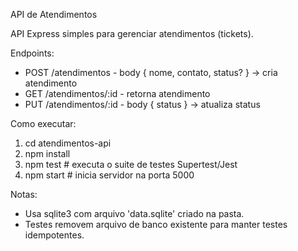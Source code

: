 API de Atendimentos

API Express simples para gerenciar atendimentos (tickets).

Endpoints:
- POST /atendimentos - body { nome, contato, status? } -> cria atendimento
- GET /atendimentos/:id - retorna atendimento
- PUT /atendimentos/:id - body { status } -> atualiza status

Como executar:
1. cd atendimentos-api
2. npm install
3. npm test  # executa o suite de testes Supertest/Jest
4. npm start # inicia servidor na porta 5000

Notas:
- Usa sqlite3 com arquivo 'data.sqlite' criado na pasta.
- Testes removem arquivo de banco existente para manter testes idempotentes.
